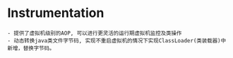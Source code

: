 # Instrumentation
    - 提供了虚拟机级别的AOP, 可以进行更灵活的运行期虚拟机监控及类操作
    - 动态转换java类文件字节码, 实现不重启虚拟机的情况下实现ClassLoader(类装载器)中新增，替换字节码。